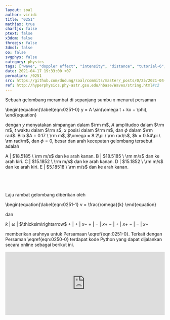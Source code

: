 ```yaml
---
layout: soal
author: viridi
title: "0251"
mathjax: true
chartjs: false
ptext: false
x3dom: false
threejs: false
3dmol: false
oo: false
svgphys: false
category: physics
tags: ["wave", "doppler effect", "intensity", "distance", "tutorial-6", "fi1202", "2020-2"]
date: 2021-04-17 19:33:00 +07
permalink: /0251
src: https://github.com/dudung/soal/commits/master/_posts/0/25/2021-04-17-elementary-physics-tutorial-6-1.md
ref: http://hyperphysics.phy-astr.gsu.edu/hbase/Waves/string.html#c2
---
```

Sebuah gelombang merambat di sepanjang sumbu $x$ menurut persaman

\begin{equation}\label{eqn:0251-0}
y = A \sin(\omega t + kx + \phi),
\end{equation}

dengan $y$ menyatakan simpangan dalam $\rm m$, $A$ amplitudoo dalam $\rm m$, $t$ waktu dalam $\rm s$, $x$ posisi dalam $\rm m$, dan $\phi$ dalam $\rm rad$. Bila $A = 0.17 \ \rm m$, $\omega = 8.2\pi \ \rm rad/s$, $k = 0.54\pi \ \rm rad/m$, dan $\phi = 0$, besar dan arah kecepatan gelombang tersebut adalah

A | $18.5185 \ \rm m/s$ dan ke arah kanan.
B | $18.5185 \ \rm m/s$ dan ke arah kiri.
C | $15.1852 \ \rm m/s$ dan ke arah kanan.
D | $15.1852 \ \rm m/s$ dan ke arah kiri.
E | $5.18518 \ \rm m/s$ dan ke arah kanan.


## &nbsp;
Laju rambat gelombang diberikan oleh

\begin{equation}\label{eqn:0251-1}
v = \frac{\omega}{k}
\end{equation}

dan

$k$ | $\omega$ | $\thicksim\rightarrow$
$+$ | $+$ | $x-$
$+$ | $-$ | $x+$
$-$ | $+$ | $x+$
$-$ | $-$ | $x-$

memberikan arahnya untuk Persamaan \eqref{eqn:0251-0}. Terkait dengan Persaman \eqref{eqn:0250-0} terdapat kode Python yang dapat dijalankan secara online sebagai berikut ini.

<iframe src="https://trinket.io/embed/python/b309ab7105" width="100%" height="200" frameborder="0" marginwidth="0" marginheight="0" allowfullscreen></iframe>
